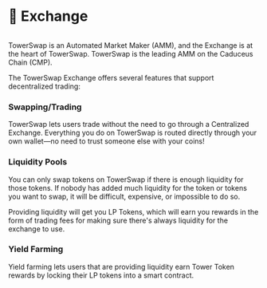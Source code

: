 # 🔄 Exchange

<figure><img src="../../../../.gitbook/assets/head1.png" alt=""><figcaption></figcaption></figure>

TowerSwap is an Automated Market Maker (AMM), and the Exchange is at the heart of TowerSwap. TowerSwap is the leading AMM on the Caduceus Chain (CMP).

The TowerSwap Exchange offers several features that support decentralized trading:

### Swapping/Trading

TowerSwap lets users trade without the need to go through a Centralized Exchange. Everything you do on TowerSwap is routed directly through your own wallet—no need to trust someone else with your coins!

### Liquidity Pools

You can only swap tokens on TowerSwap if there is enough liquidity for those tokens. If nobody has added much liquidity for the token or tokens you want to swap, it will be difficult, expensive, or impossible to do so.

Providing liquidity will get you LP Tokens, which will earn you rewards in the form of trading fees for making sure there's always liquidity for the exchange to use.

### Yield Farming

Yield farming lets users that are providing liquidity earn Tower Token rewards by locking their LP tokens into a smart contract.
